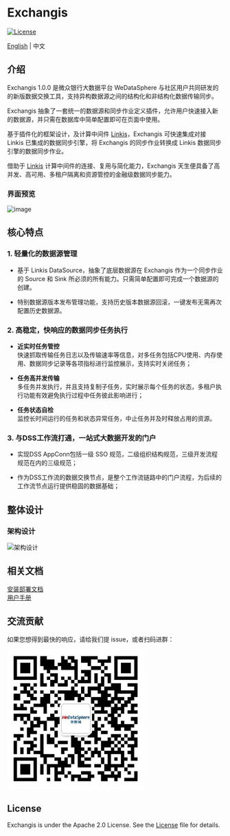 # Exchangis

[![License](https://img.shields.io/badge/license-Apache%202-4EB1BA.svg)](https://www.apache.org/licenses/LICENSE-2.0.html)

[English](README.md) | 中文  

## 介绍

Exchangis 1.0.0 是微众银行大数据平台 WeDataSphere 与社区用户共同研发的的新版数据交换工具，支持异构数据源之间的结构化和非结构化数据传输同步。

Exchangis 抽象了一套统一的数据源和同步作业定义插件，允许用户快速接入新的数据源，并只需在数据库中简单配置即可在页面中使用。

基于插件化的框架设计，及计算中间件 [Linkis](https://github.com/apache/incubator-linkis)，Exchangis 可快速集成对接 Linkis 已集成的数据同步引擎，将 Exchangis 的同步作业转换成 Linkis 数据同步引擎的数据同步作业。

借助于 [Linkis](https://github.com/apache/incubator-linkis) 计算中间件的连接、复用与简化能力，Exchangis 天生便具备了高并发、高可用、多租户隔离和资源管控的金融级数据同步能力。

### 界面预览

![image](https://user-images.githubusercontent.com/27387830/171488936-2cea3ee9-4ef7-4309-93e1-e3b697bd3be1.png)

## 核心特点

### 1. 轻量化的数据源管理  

- 基于 Linkis DataSource，抽象了底层数据源在 Exchangis 作为一个同步作业的 Source 和 Sink 所必须的所有能力。只需简单配置即可完成一个数据源的创建。

- 特别数据源版本发布管理功能，支持历史版本数据源回滚，一键发布无需再次配置历史数据源。


### 2.  高稳定，快响应的数据同步任务执行

- **近实时任务管控**  
快速抓取传输任务日志以及传输速率等信息，对多任务包括CPU使用、内存使用、数据同步记录等各项指标进行监控展示，支持实时关闭任务；  

- **任务高并发传输**  
多任务并发执行，并且支持复制子任务，实时展示每个任务的状态，多租户执行功能有效避免执行过程中任务彼此影响进行；

- **任务状态自检**  
监控长时间运行的任务和状态异常任务，中止任务并及时释放占用的资源。  


### 3.  与DSS工作流打通，一站式大数据开发的门户

- 实现DSS AppConn包括一级 SSO 规范，二级组织结构规范，三级开发流程规范在内的三级规范；

- 作为DSS工作流的数据交换节点，是整个工作流链路中的门户流程，为后续的工作流节点运行提供稳固的数据基础；

## 整体设计

### 架构设计

![架构设计](https://user-images.githubusercontent.com/27387830/173026793-f1475803-9f85-4478-b566-1ad1d002cd8a.png)


## 相关文档
[安装部署文档](https://github.com/WeBankFinTech/Exchangis/blob/dev-1.0.0/docs/zh_CN/ch1/exchangis_deploy_cn.md)  
[用户手册](https://github.com/WeBankFinTech/Exchangis/blob/dev-1.0.0/docs/zh_CN/ch1/exchangis_user_manual_cn.md)

## 交流贡献

如果您想得到最快的响应，请给我们提 issue，或者扫码进群：

![communication](images/zh_CN/ch1/communication.png)

## License

Exchangis is under the Apache 2.0 License. See the [License](../../../LICENSE) file for details.
